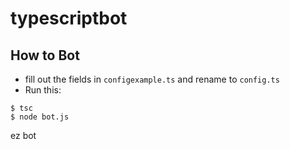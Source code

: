 # typescriptbot

## How to Bot
- fill out the fields in `configexample.ts` and rename to `config.ts` 
- Run this: 
```
$ tsc
$ node bot.js
``` 
ez bot